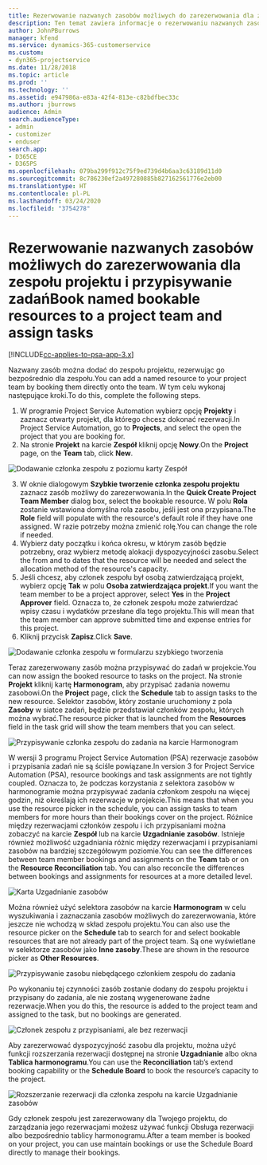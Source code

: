 ```yaml
---
title: Rezerwowanie nazwanych zasobów możliwych do zarezerwowania dla zespołu projektu i przypisywanie zadań
description: Ten temat zawiera informacje o rezerwowaniu nazwanych zasobów dla zespołów projektów oraz o przypisywaniu ich do zadań.
author: JohnPBurrows
manager: kfend
ms.service: dynamics-365-customerservice
ms.custom:
- dyn365-projectservice
ms.date: 11/28/2018
ms.topic: article
ms.prod: ''
ms.technology: ''
ms.assetid: e947986a-e83a-42f4-813e-c82bdfbec33c
ms.author: jburrows
audience: Admin
search.audienceType:
- admin
- customizer
- enduser
search.app:
- D365CE
- D365PS
ms.openlocfilehash: 079ba299f912c75f9ed739d4b6aa3c63189d11d0
ms.sourcegitcommit: 8c786230ef2a497280885b827162561776e2eb00
ms.translationtype: HT
ms.contentlocale: pl-PL
ms.lasthandoff: 03/24/2020
ms.locfileid: "3754278"
---
```

# <a name="book-named-bookable-resources-to-a-project-team-and-assign-tasks"></a><span data-ttu-id="b414a-103">Rezerwowanie nazwanych zasobów możliwych do zarezerwowania dla zespołu projektu i przypisywanie zadań</span><span class="sxs-lookup"><span data-stu-id="b414a-103">Book named bookable resources to a project team and assign tasks</span></span> 

[!INCLUDE[cc-applies-to-psa-app-3.x](../includes/cc-applies-to-psa-app-3x.md)]

<span data-ttu-id="b414a-104">Nazwany zasób można dodać do zespołu projektu, rezerwując go bezpośrednio dla zespołu.</span><span class="sxs-lookup"><span data-stu-id="b414a-104">You can  add a named resource to your project team by booking them directly onto the team.</span></span> <span data-ttu-id="b414a-105">W tym celu wykonaj następujące kroki.</span><span class="sxs-lookup"><span data-stu-id="b414a-105">To do this, complete the following steps.</span></span>

1. <span data-ttu-id="b414a-106">W programie Project Service Automation wybierz opcję **Projekty** i zaznacz otwarty projekt, dla którego chcesz dokonać rezerwacji.</span><span class="sxs-lookup"><span data-stu-id="b414a-106">In  Project Service Automation, go to **Projects**, and select the open the project that you are booking for.</span></span>
2. <span data-ttu-id="b414a-107">Na stronie **Projekt** na karcie **Zespół** kliknij opcję **Nowy**.</span><span class="sxs-lookup"><span data-stu-id="b414a-107">On the **Project** page, on the **Team** tab, click **New**.</span></span> 

![Dodawanie członka zespołu z poziomu karty Zespół](media/RM-how-to-1.png)

3. <span data-ttu-id="b414a-109">W oknie dialogowym **Szybkie tworzenie członka zespołu projektu** zaznacz zasób możliwy do zarezerwowania.</span><span class="sxs-lookup"><span data-stu-id="b414a-109">In the **Quick Create Project Team Member** dialog box, select the bookable resource.</span></span> <span data-ttu-id="b414a-110">W polu **Rola** zostanie wstawiona domyślna rola zasobu, jeśli jest ona przypisana.</span><span class="sxs-lookup"><span data-stu-id="b414a-110">The **Role** field will populate with the resource's default role if they have one assigned.</span></span> <span data-ttu-id="b414a-111">W razie potrzeby można zmienić rolę.</span><span class="sxs-lookup"><span data-stu-id="b414a-111">You can change the role if needed.</span></span> 
4. <span data-ttu-id="b414a-112">Wybierz daty początku i końca okresu, w którym zasób będzie potrzebny, oraz wybierz metodę alokacji dyspozycyjności zasobu.</span><span class="sxs-lookup"><span data-stu-id="b414a-112">Select the from and to dates that the resource will be needed and select the allocation method of the resource's capacity.</span></span> 
5. <span data-ttu-id="b414a-113">Jeśli chcesz, aby członek zespołu był osobą zatwierdzającą projekt, wybierz opcję **Tak** w polu **Osoba zatwierdzająca projekt**.</span><span class="sxs-lookup"><span data-stu-id="b414a-113">If you want the team member to be a project approver, select **Yes** in the **Project Approver** field.</span></span> <span data-ttu-id="b414a-114">Oznacza to, że członek zespołu może zatwierdzać wpisy czasu i wydatków przesłane dla tego projektu.</span><span class="sxs-lookup"><span data-stu-id="b414a-114">This will mean that the team member can approve submitted time and expense entries for this project.</span></span> 
6. <span data-ttu-id="b414a-115">Kliknij przycisk **Zapisz**.</span><span class="sxs-lookup"><span data-stu-id="b414a-115">Click **Save**.</span></span>

![Dodawanie członka zespołu w formularzu szybkiego tworzenia](media/RM-how-to-2.png)


<span data-ttu-id="b414a-117">Teraz zarezerwowany zasób można przypisywać do zadań w projekcie.</span><span class="sxs-lookup"><span data-stu-id="b414a-117">You can now assign the booked resource to tasks on the project.</span></span> <span data-ttu-id="b414a-118">Na stronie **Projekt** kliknij kartę **Harmonogram**, aby przypisać zadania nowemu zasobowi.</span><span class="sxs-lookup"><span data-stu-id="b414a-118">On the **Project** page, click the **Schedule** tab to assign tasks to the new resource.</span></span> <span data-ttu-id="b414a-119">Selektor zasobów, który zostanie uruchomiony z pola **Zasoby** w siatce zadań, będzie przedstawiał członków zespołu, których można wybrać.</span><span class="sxs-lookup"><span data-stu-id="b414a-119">The resource picker that is launched from the **Resources** field in the task grid will show the team members that you can select.</span></span>

![Przypisywanie członka zespołu do zadania na karcie Harmonogram](media/RM-how-to-3.png)

<span data-ttu-id="b414a-121">W wersji 3 programu Project Service Automation (PSA) rezerwacje zasobów i przypisania zadań nie są ściśle powiązane.</span><span class="sxs-lookup"><span data-stu-id="b414a-121">In version 3 for Project Service Automation (PSA), resource bookings and task assignments are not tightly coupled.</span></span> <span data-ttu-id="b414a-122">Oznacza to, że podczas korzystania z selektora zasobów w harmonogramie można przypisywać zadania członkom zespołu na więcej godzin, niż określają ich rezerwacje w projekcie.</span><span class="sxs-lookup"><span data-stu-id="b414a-122">This means that when you use the resource picker in the schedule, you can assign tasks to team members for more hours than their bookings cover on the project.</span></span>
<span data-ttu-id="b414a-123">Różnice między rezerwacjami członków zespołu i ich przypisaniami można zobaczyć na karcie **Zespół** lub na karcie **Uzgadnianie zasobów**. Istnieje również możliwość uzgadniania różnic między rezerwacjami i przypisaniami zasobów na bardziej szczegółowym poziomie.</span><span class="sxs-lookup"><span data-stu-id="b414a-123">You can see the differences between team member bookings and assignments on the **Team** tab or on the **Resource Reconciliation** tab. You can also reconcile the differences between bookings and assignments for resources at a more detailed level.</span></span>

![Karta Uzgadnianie zasobów](media/RM-how-to-4.png)

<span data-ttu-id="b414a-125">Można również użyć selektora zasobów na karcie **Harmonogram** w celu wyszukiwania i zaznaczania zasobów możliwych do zarezerwowania, które jeszcze nie wchodzą w skład zespołu projektu.</span><span class="sxs-lookup"><span data-stu-id="b414a-125">You can also use the resource picker on the **Schedule** tab to search for and select bookable resources that are not already part of the project team.</span></span> <span data-ttu-id="b414a-126">Są one wyświetlane w selektorze zasobów jako **Inne zasoby**.</span><span class="sxs-lookup"><span data-stu-id="b414a-126">These are shown in the resource picker as **Other Resources**.</span></span>

![Przypisywanie zasobu niebędącego członkiem zespołu do zadania](media/RM-how-to-5.png)

<span data-ttu-id="b414a-128">Po wykonaniu tej czynności zasób zostanie dodany do zespołu projektu i przypisany do zadania, ale nie zostaną wygenerowane żadne rezerwacje.</span><span class="sxs-lookup"><span data-stu-id="b414a-128">When you do this, the resource is added to the project team and assigned to the task, but no bookings are generated.</span></span>

![Członek zespołu z przypisaniami, ale bez rezerwacji](media/RM-how-to-6.png)

<span data-ttu-id="b414a-130">Aby zarezerwować dyspozycyjność zasobu dla projektu, można użyć funkcji rozszerzania rezerwacji dostępnej na stronie **Uzgadnianie** albo okna **Tablica harmonogramu**.</span><span class="sxs-lookup"><span data-stu-id="b414a-130">You can use the **Reconciliation** tab’s extend booking capability or the **Schedule Board** to book the resource’s capacity to the project.</span></span>

![Rozszerzanie rezerwacji dla członka zespołu na karcie Uzgadnianie zasobów](media/RM-how-to-7.png)

<span data-ttu-id="b414a-132">Gdy członek zespołu jest zarezerwowany dla Twojego projektu, do zarządzania jego rezerwacjami możesz używać funkcji Obsługa rezerwacji albo bezpośrednio tablicy harmonogramu.</span><span class="sxs-lookup"><span data-stu-id="b414a-132">After a team member is booked on your project, you can use maintain bookings or use the Schedule Board directly to manage their bookings.</span></span>
